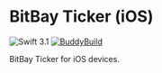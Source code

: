 # BitBay Ticker (iOS)

![Swift 3.1](https://img.shields.io/badge/Swift-3.1-orange.svg)
[![BuddyBuild](https://dashboard.buddybuild.com/api/statusImage?appID=594f628d23de5b000180a9ce&branch=master&build=latest)](https://dashboard.buddybuild.com/apps/594f628d23de5b000180a9ce/build/latest?branch=master)

BitBay Ticker for iOS devices.
